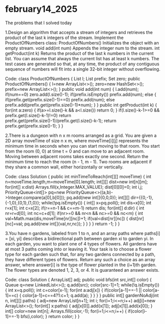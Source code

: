 # february14_2025
The problems that I solved today

1.Design an algorithm that accepts a stream of integers and retrieves the product of the last k integers of the stream. Implement the ProductOfNumbers class: ProductOfNumbers() Initializes the object with an empty stream. void add(int num) Appends the integer num to the stream. int getProduct(int k) Returns the product of the last k numbers in the current list. You can assume that always the current list has at least k numbers. The test cases are generated so that, at any time, the product of any contiguous sequence of numbers will fit into a single 32-bit integer without overflowing.

Code:
class ProductOfNumbers {
    List<Integer> l;
    List<Integer> prefix;
    Set<Integer> zero;
    public ProductOfNumbers() {
        l=new ArrayList<>();
        zero=new HashSet<>();
        prefix=new ArrayList<>();
    }
    public void add(int num) {
        l.add(num);
        if(num==0)
            zero.add(l.size()-1);
        if(prefix.isEmpty())
            prefix.add(num);
        else
        {
            if(prefix.get(prefix.size()-1)==0)
                prefix.add(num);
            else
                prefix.add(prefix.get(prefix.size()-1)*num);
        }
    }
    public int getProduct(int k) {
        for(int a:zero)
        {
            if(a>=l.size()-k && a<l.size())
                return 0;
        }
        if(l.size()-k-1>=0 && prefix.get(l.size()-k-1)!=0)
            return prefix.get(prefix.size()-1)/prefix.get(l.size()-k-1);
        return prefix.get(prefix.size()-1);
    }
}

2.There is a dungeon with n x m rooms arranged as a grid. You are given a 2D array moveTime of size n x m, where moveTime[i][j] represents the minimum time in seconds when you can start moving to that room. You start from the room (0, 0) at time t = 0 and can move to an adjacent room. Moving between adjacent rooms takes exactly one second. Return the minimum time to reach the room (n - 1, m - 1). Two rooms are adjacent if they share a common wall, either horizontally or vertically.

Code:
class Solution {
    public int minTimeToReach(int[][] moveTime) {
        int n=moveTime.length,m=moveTime[0].length;
        int[][] dist=new int[n][m];
        for(int[] x:dist)
            Arrays.fill(x,Integer.MAX_VALUE);
        dist[0][0]=0;
        int i,j;
        PriorityQueue<int[]> pq=new PriorityQueue<>((a,b)->Integer.compare(a[0],b[0]));
        pq.add(new int[]{0,0,0});
        int[][] dir={{0,-1},{-1,0},{0,1},{1,0}};
        while(!pq.isEmpty())
        {
            int[] x=pq.poll();
            int dis=x[0];
            int r=x[1];
            int c=x[2];
            if(r==n-1 && c==m-1)
                return dis;
            for(int[] d:dir)
            {
                int nr=r+d[0];
                int nc=c+d[1];
                if(nr>=0 && nr<n && nc>=0 && nc<m)
                {
                    int val=Math.max(dis,moveTime[nr][nc])+1;
                    if(val<dist[nr][nc])
                    {
                        dist[nr][nc]=val;
                        pq.add(new int[]{val,nr,nc});
                    }
                }
            }
        }
        return -1;
    }
}

3.You have n gardens, labeled from 1 to n, and an array paths where paths[i] = [xi, yi] describes a bidirectional path between garden xi to garden yi. In each garden, you want to plant one of 4 types of flowers. All gardens have at most 3 paths coming into or leaving it. Your task is to choose a flower type for each garden such that, for any two gardens connected by a path, they have different types of flowers. Return any such a choice as an array answer, where answer[i] is the type of flower planted in the (i+1)th garden. The flower types are denoted 1, 2, 3, or 4. It is guaranteed an answer exists.

Code:
class Solution {
    ArrayList<Integer>[] adj;
    public void bfs(int src,int[] color)
    {
        Queue<Integer> q=new LinkedList<>();
        q.add(src);
        color[src-1]=1;
        while(!q.isEmpty())
        {
            int x=q.poll();
            int c=color[x-1];
            for(int a:adj[x])
            {
                if(color[a-1]==-1 || color[a-1]==c)
                {
                    color[a-1]=c==4?1:c+1;
                    q.add(a);
                }
            }
        }
    }
    public int[] gardenNoAdj(int n, int[][] paths) {
        adj=new ArrayList[n+1];
        int i;
        for(i=1;i<=n;i++)
            adj[i]=new ArrayList<>();
        for(int[] x:paths)
        {
            adj[x[0]].add(x[1]);
            adj[x[1]].add(x[0]);
        }
        int[] color=new int[n];
        Arrays.fill(color,-1);
        for(i=1;i<=n;i++)
        {
            if(color[i-1]==-1)
                bfs(i,color);
        }
        return color;
    }
}
